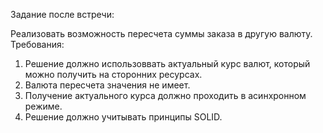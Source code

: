 Задание после встречи:

Реализовать возможность пересчета суммы заказа в другую валюту. Требования: 
1. Решение должно использоввать актуальный курс валют, который можно получить на сторонних ресурсах.
2. Валюта пересчета значения не имеет.
3. Получение актуального курса должно проходить в асинхронном режиме.
4. Решение должно учитывать принципы SOLID.
